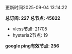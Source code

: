 更新时间2025-09-04 13:14:22

**总订阅: 227**
**总节点: 45822**
- vless节点: 21705
- hysteria2节点: 19

**google ping有效节点: 256**
